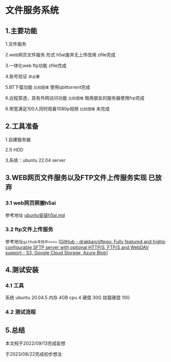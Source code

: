 # 文件服务系统

## 1.主要功能

1.文件服务

2.web网页文件服务 形式 h5ai废弃无上传改用 zfile完成

3.一体化web ftp功能  zfile完成

4.账号验证 `非必要`

5.BT下载功能 `比较困难` 使用qbittorrent完成 

6.远程穿透，具有外网访问功能 `比较困难` 租用朋友的服务器使用frp完成

6.带宽满足100人同时观看1080p视频 `比较困难` 未完成

## 2.工具准备

1.自建服务器

2.1t HDD

3.系统：ubuntu 22.04 server

## 3.WEB网页文件服务以及FTP文件上传服务实现  已放弃

### 3.1 web网页照搬h5ai

参考地址 [ubuntu安装h5ai.md](ubuntu安装h5ai.md) 

### 3.2 ftp文件上传服务

参考地址`github寻找中>>>>` [[GitHub - drakkan/sftpgo: Fully featured and highly configurable SFTP server with optional HTTP/S, FTP/S and WebDAV support - S3, Google Cloud Storage, Azure Blob](https://github.com/drakkan/sftpgo)]

##  4.测试安装

### 4.1 工具

系统 ubuntu 20.04.5
内存 4GB
cpu 4
硬盘 30G	挂载硬盘 10G

### 4.2 测试流程

## 5.总结

本文档于2022/09/13完成妄想

于2023/08/22完成初步想法
